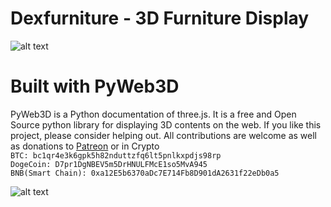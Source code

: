 # Dexfurniture - 3D Furniture Display

![alt text](https://bruno-bells.github.io/dexfurniture/assets/screenshots/home.png)

# Built with PyWeb3D
PyWeb3D is a Python documentation of three.js.
It is a free and Open Source python library for displaying 3D contents on the web.
If you like this project, please consider helping out. All contributions are welcome as well as donations to [Patreon](https://patreon.com/brunoodinukweze) or in Crypto\
`BTC: bc1qr4e3k6gpk5h82nduttzfq6lt5pnlkxpdjs98rp`\
`DogeCoin: D7pr1DgNBEV5m5DrHNULFMcE1so5MvA945`\
`BNB(Smart Chain): 0xa12E5b6370aDc7E714Fb8D901dA2631f22eDb0a5`

![alt text](https://bruno-bells.github.io/dexfurniture/assets/screenshots/palette.png)
